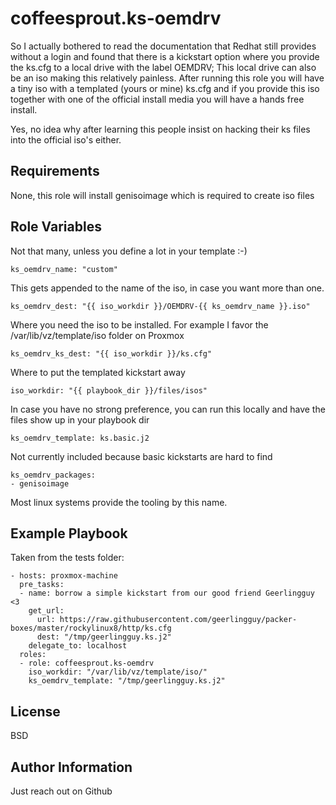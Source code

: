 coffeesprout.ks-oemdrv
=========

So I actually bothered to read the documentation that Redhat still provides without a login and found that there is a kickstart option where you provide the ks.cfg to a local drive with the label OEMDRV; This local drive can also be an iso making this relatively painless.
After running this role you will have a tiny iso with a templated (yours or mine) ks.cfg and if you provide this iso together with one of the official install media you will have a hands free install.

Yes, no idea why after learning this people insist on hacking their ks files into the official iso's either.

Requirements
------------

None, this role will install genisoimage which is required to create iso files

Role Variables
--------------

Not that many, unless you define a lot in your template :-)

    ks_oemdrv_name: "custom"

This gets appended to the name of the iso, in case you want more than one.

    ks_oemdrv_dest: "{{ iso_workdir }}/OEMDRV-{{ ks_oemdrv_name }}.iso"

Where you need the iso to be installed. For example I favor the /var/lib/vz/template/iso folder on Proxmox

    ks_oemdrv_ks_dest: "{{ iso_workdir }}/ks.cfg"

Where to put the templated kickstart away

    iso_workdir: "{{ playbook_dir }}/files/isos"

In case you have no strong preference, you can run this locally and have the files show up in your playbook dir

    ks_oemdrv_template: ks.basic.j2

Not currently included because basic kickstarts are hard to find

    ks_oemdrv_packages:
    - genisoimage

Most linux systems provide the tooling by this name.


Example Playbook
----------------

Taken from the tests folder:

    - hosts: proxmox-machine
      pre_tasks:
      - name: borrow a simple kickstart from our good friend Geerlingguy <3
        get_url:
          url: https://raw.githubusercontent.com/geerlingguy/packer-boxes/master/rockylinux8/http/ks.cfg
          dest: "/tmp/geerlingguy.ks.j2"
        delegate_to: localhost
      roles:
      - role: coffeesprout.ks-oemdrv
        iso_workdir: "/var/lib/vz/template/iso/"
        ks_oemdrv_template: "/tmp/geerlingguy.ks.j2"    

License
-------

BSD

Author Information
------------------

Just reach out on Github
